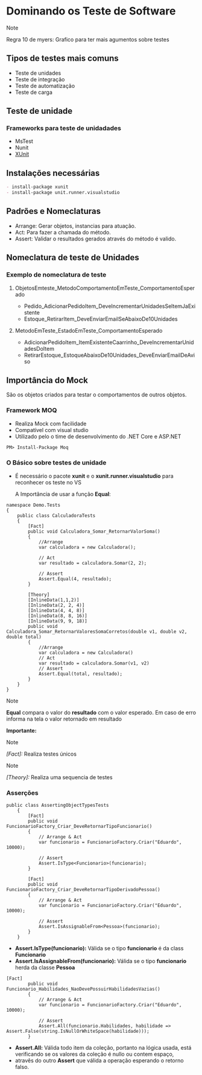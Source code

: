 # Dominando os Teste de Software

> [!NOTE]
> Regra 10 de myers: Grafico para ter mais agumentos sobre testes

## Tipos de testes mais comuns

- Teste de unidades
- Teste de integração
- Teste de automatização
- Teste de carga

## Teste de unidade

### Frameworks para teste de unidadades

- MsTest
- Nunit
- [XUnit](https://xunit.net/)

## Instalações necessárias

```md
- install-package xunit
- install-package unit.runner.visualstudio
```

## Padrões e Nomeclaturas

- Arrange: Gerar objetos, instancias para atuação.
- Act: Para fazer a chamada do método.
- Assert: Validar o resultados gerados através do método é valido.

## Nomeclatura de teste de Unidades

### Exemplo de nomeclatura de teste

1. ObjetosEmteste_MetodoComportamentoEmTeste_ComportamentoEsperado
   - Pedido_AdicionarPedidoItem_DeveIncrementarUnidadesSeltemJaExistente
   - Estoque_RetirarItem_DeveEnviarEmailSeAbaixoDe10Unidades

2. MetodoEmTeste_EstadoEmTeste_ComportamentoEsperado
   - AdicionarPedidoItem_ItemExistenteCaarrinho_DeveIncrementarUnidadesDoItem
   - RetirarEstoque_EstoqueAbaixoDe10Unidades_DeveEnviarEmailDeAviso

## Importância do Mock

São os objetos criados para testar o comportamentos de outros objetos.

### Framework MOQ

- Realiza Mock com facilidade
- Compatível com visual studio
- Utilizado pelo o time de desenvolvimento do .NET Core e ASP.NET

```md
PM> Install-Package Moq
```

### O Básico sobre testes de unidade

- É necessário o pacote **xunit** e o **xunit.runner.visualstudio** para reconhecer os teste no VS

    A Importância de usar a função **Equal**:

```dotnetcli
namespace Demo.Tests
{
    public class CalculadoraTests
    {
        [Fact]
        public void Calculadora_Somar_RetornarValorSoma()
        {
            //Arrange
            var calculadora = new Calculadora();

            // Act
            var resultado = calculadora.Somar(2, 2);

            // Assert
            Assert.Equal(4, resultado);
        }

        [Theory]
        [InlineData(1,1,2)]
        [InlineData(2, 2, 4)]
        [InlineData(4, 4, 8)]
        [InlineData(8, 8, 16)]
        [InlineData(9, 9, 18)]
        public void Calculadora_Somar_RetornarValoresSomaCorretos(double v1, double v2, double total)
        {
            //Arrange
            var calculadora = new Calculadora()
            // Act
            var resultado = calculadora.Somar(v1, v2)
            // Assert
            Assert.Equal(total, resultado);
        }
    }
}
```

> [!NOTE]
> **Equal** compara o valor do **resultado** com o valor esperado. Em caso de erro informa na tela o valor retornado em resultado

**Importante:**

> [!NOTE]
> *[Fact]:* Realiza testes únicos

> [!NOTE]
> *[Theory]:* Realiza uma sequencia de testes

### Asserções

```dotnetcli
public class AssertingObjectTypesTests
    {
        [Fact]
        public void FuncionarioFactory_Criar_DeveRetornarTipoFuncionario()
        {
            // Arrange & Act
            var funcionario = FuncionarioFactory.Criar("Eduardo", 10000);

            // Assert
            Assert.IsType<Funcionario>(funcionario);
        }
        
        [Fact]
        public void FuncionarioFactory_Criar_DeveRetornarTipoDerivadoPessoa()
        {
            // Arrange & Act
            var funcionario = FuncionarioFactory.Criar("Eduardo", 10000);

            // Assert
            Assert.IsAssignableFrom<Pessoa>(funcionario);
        }
    }
```

- **Assert.IsType<Funcionario>(funcionario):** Válida se o tipo **funcionario** é da class **Funcionario**
- **Assert.IsAssignableFrom<Pessoa>(funcionario):** Válida se o tipo **funcionario** herda da classe **Pessoa**

```dotnetcli
[Fact]
        public void Funcionario_Habilidades_NaoDevePossuirHabilidadesVazias()
        {
            // Arrange & Act
            var funcionario = FuncionarioFactory.Criar("Eduardo", 10000);

            // Assert
            Assert.All(funcionario.Habilidades, habilidade => Assert.False(string.IsNullOrWhiteSpace(habilidade)));
        }
```

- **Assert.All:** Válida todo item da coleção, portanto na lógica usada, está verificando se os valores da coleção é nullo ou contem espaço,
- atravês do outro **Assert** que válida a operação esperando o retorno falso.
